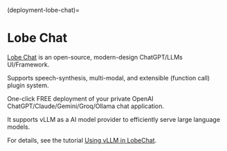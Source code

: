 (deployment-lobe-chat)=

# Lobe Chat

[Lobe Chat](https://github.com/lobehub/lobe-chat) is an open-source, modern-design ChatGPT/LLMs UI/Framework.

Supports speech-synthesis, multi-modal, and extensible (function call) plugin system.

One-click FREE deployment of your private OpenAI ChatGPT/Claude/Gemini/Groq/Ollama chat application.

It supports vLLM as a AI model provider to efficiently serve large language models.

For details, see the tutorial [Using vLLM in LobeChat](https://lobehub.com/docs/usage/providers/vllm).
